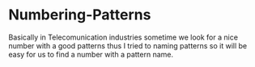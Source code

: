 # Numbering-Patterns
Basically in Telecomunication industries sometime we look for a nice number with a good patterns thus I tried to naming patterns so it will be easy for us to find a number with a pattern name.
